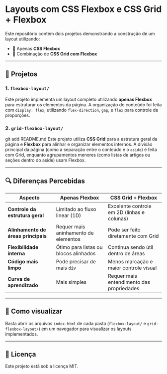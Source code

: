# Layouts com CSS Flexbox e CSS Grid + Flexbox

Este repositório contém dois projetos demonstrando a construção de um layout utilizando:

- 🔹 Apenas **CSS Flexbox**
- 🔹 Combinação de **CSS Grid com Flexbox**

---

## 📁 Projetos

### 1. `flexbox-layout/`

Este projeto implementa um layout completo utilizando **apenas Flexbox** para estruturar os elementos da página. A organização do conteúdo foi feita com `display: flex`, utilizando `flex-direction`, `gap`, e `flex` para controle de proporções.

### 2. `grid-flexbox-layout/`
git add README.md
Este projeto utiliza **CSS Grid** para a estrutura geral da página e **Flexbox** para alinhar e organizar elementos internos. A divisão principal da página (como a separação entre o conteúdo e o `aside`) é feita com Grid, enquanto agrupamentos menores (como listas de artigos ou seções dentro do aside) usam Flexbox.

---

## 🔍 Diferenças Percebidas

| Aspecto                       | Apenas Flexbox                         | CSS Grid + Flexbox                         |
|------------------------------|----------------------------------------|--------------------------------------------|
| **Controle da estrutura geral** | Limitado ao fluxo linear (1D)          | Excelente controle em 2D (linhas e colunas)|
| **Alinhamento de áreas principais** | Requer mais aninhamento de elementos   | Pode ser feito diretamente com Grid        |
| **Flexibilidade interna**     | Ótimo para listas ou blocos alinhados | Continua sendo útil dentro de áreas        |
| **Código mais limpo**         | Pode precisar de mais `div`            | Menos marcação e maior controle visual     |
| **Curva de aprendizado**      | Mais simples                           | Requer mais entendimento das propriedades  |

---

## 🚀 Como visualizar

Basta abrir os arquivos `index.html` de cada pasta (`flexbox-layout/` e `grid-flexbox-layout/`) em um navegador para visualizar os layouts implementados.

---

## 📄 Licença

Este projeto está sob a licença MIT.
